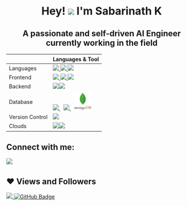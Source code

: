 

<h1 align="center">Hey! <img src="https://emojis.slackmojis.com/emojis/images/1531849430/4246/blob-sunglasses.gif?1531849430" width="30"/> I'm Sabarinath K</h1>
<h2 align="center"> A passionate and self-driven AI Engineer currently working in the field</h2>




|     | Languages & Tool |
| -------- | ------- |
| Languages | <a href="https://www.python.org" target="_blank"> <img src="https://img.icons8.com/color/48/000000/python.png"/> </a> <a href="https://www.python.org" target="_blank"> <img src="https://img.icons8.com/external-soft-fill-juicy-fish/60/external-sql-coding-and-development-soft-fill-soft-fill-juicy-fish.png"/> </a> <a href="https://www.python.org" target="_blank"> <img src="https://img.icons8.com/nolan/64/rust-programming-language--v1.png"/> </a> |
| Frontend | <a href="https://www.w3.org/html/" target="_blank"> <img src="https://img.icons8.com/color/48/000000/html-5.png"/> </a> <a href="https://www.w3schools.com/css/" target="_blank"> <img src="https://img.icons8.com/color/48/000000/css3.png"/> </a> <a href="https://getbootstrap.com" target="_blank"> <img src="https://img.icons8.com/color/48/000000/bootstrap.png"/> </a>      |
| Backend    | <img src="https://img.icons8.com/nolan/64/flask.png"/><img src="https://img.icons8.com/color/48/undefined/django.png"/>|
| Database | <a style="padding-right:8px;" href="https://www.postgresql.org/" target="_blank"> <img src="https://img.icons8.com/color/48/postgreesql.png"/> </a><a style="padding-right:8px;" href="https://www.mysql.com/" target="_blank"> <img src="https://img.icons8.com/fluent/50/000000/mysql-logo.png"/> </a><a href="https://www.mongodb.com/" target="_blank"> <img src="https://raw.githubusercontent.com/devicons/devicon/master/icons/mongodb/mongodb-original-wordmark.svg" alt="mongodb" width="48" height="48"/> </a>  |
|Version Control|<a href="https://git-scm.com/" target="_blank"> <img src="https://img.icons8.com/color/48/000000/git.png"/> </a>|
|Clouds|<img src="https://img.icons8.com/color/48/undefined/amazon-web-services.png"/><img src="https://img.icons8.com/color/48/undefined/heroku.png"/>|





## Connect with me:
<p align="left">

<a href = "https://www.linkedin.com/in/sabarinath-k-bio/"><img src="https://img.icons8.com/fluent/48/000000/linkedin.png"/></a>
</p>

## ❤ Views and Followers
<a href="https://github.com/Meghna-DAS/github-profile-views-counter">
    <img src="https://komarev.com/ghpvc/?username=SabarinathK">
</a>
<a href="https://github.com/SabarinathK?tab=followers"><img src="https://img.shields.io/github/followers/SabarinathK?label=Followers&style=social" alt="GitHub Badge"></a>
